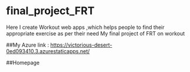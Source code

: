 # final_project_FRT
Here I create Workout web apps ,which helps people to find their appropriate exercise as per their need
My final project of FRT on workout 

##My Azure link : https://victorious-desert-0ed093410.3.azurestaticapps.net/

##Homepage
